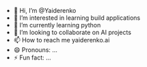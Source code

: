 - 👋 Hi, I’m @Yaiderenko
- 👀 I’m interested in learning build applications
- 🌱 I’m currently learning python
- 💞️ I’m looking to collaborate on AI projects
- 📫 How to reach me yaiderenko.ai
- 😄 Pronouns: ...
- ⚡ Fun fact: ...

<!---
Yaiderenko/Yaiderenko is a ✨ special ✨ repository because its `README.md` (this file) appears on your GitHub profile.
You can click the Preview link to take a look at your changes.
--->

